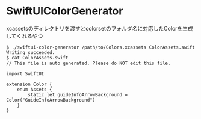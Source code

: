 # SwiftUIColorGenerator
xcassetsのディレクトリを渡すとcolorsetのフォルダ名に対応したColorを生成してくれるやつ

```
$ ./swiftui-color-generator /path/to/Colors.xcassets ColorAssets.swift
Writing succeeded.
$ cat ColorAssets.swift
// This file is auto generated. Please do NOT edit this file.

import SwiftUI

extension Color {
    enum Assets {
        static let guideInfoArrowBackground = Color("GuideInfoArrowBackground")
    }
}
```
